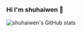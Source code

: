 ### Hi I'm shuhaiwen 👋
![shuhaiwen's GitHub stats](https://github-readme-stats.vercel.app/api?username=shuhaiwen&show_icons=true&theme=radical)
<!--
**shuhaiwen/shuhaiwen** is a ✨ _special_ ✨ repository because its `README.md` (this file) appears on your GitHub profile.

Here are some ideas to get you started:

- 🔭 I’m currently working on ...
- 🌱 I’m currently learning ...
- 👯 I’m looking to collaborate on ...
- 🤔 I’m looking for help with ...
- 💬 Ask me about ...
- 📫 How to reach me: ...
- 😄 Pronouns: ...
- ⚡ Fun fact: ...
-->

